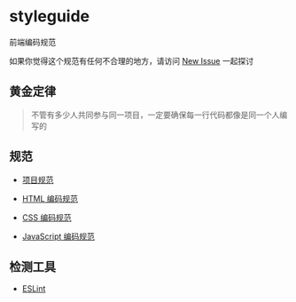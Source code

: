 # styleguide

前端编码规范

如果你觉得这个规范有任何不合理的地方，请访问 [New Issue](https://github.com/fedesigner/styleguide/issues) 一起探讨

## 黄金定律

> 不管有多少人共同参与同一项目，一定要确保每一行代码都像是同一个人编写的

## 规范

* [项目规范](./styleguide/project.md)

* [HTML 编码规范](./styleguide/html.md)

* [CSS 编码规范](./styleguide/css.md)

* [JavaScript 编码规范](./styleguide/javascript.md)

## 检测工具

* [ESLint](./eslint/.eslintrc.js)
